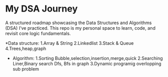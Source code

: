 # My DSA Journey

A structured roadmap showcasing the Data Structures and Algorithms (DSA) I’ve practiced. This repo is my personal space to learn, code, and revisit core logic fundamentals.


*Data structure:
1.Array & String
2.Linkedlist
3.Stack & Queue
4.Trees,heap,graph



* Algorithm:
1.Sorting
Bubble,selection,insertion,merge,quick
2.Searching
Liner,Binary search
Dfs, Bfs in graph
3.Dynamic programig
overlopping sub problem
  


